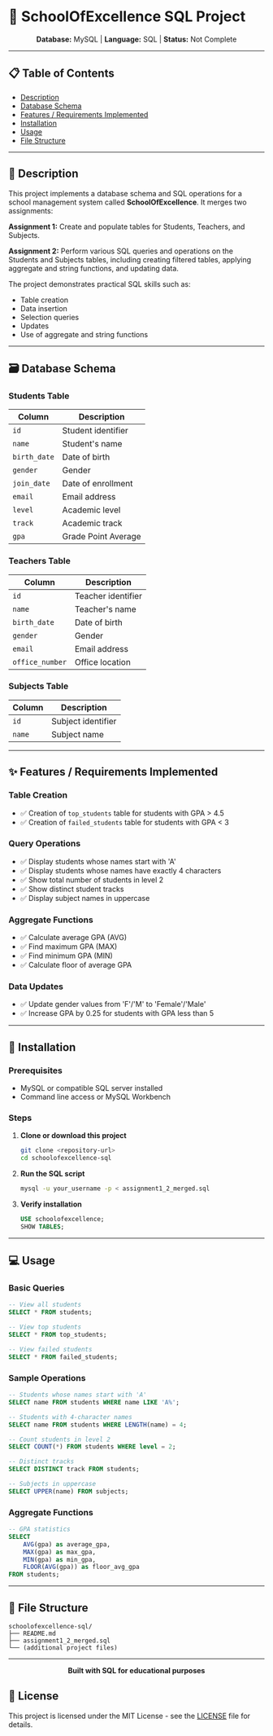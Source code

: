 # 🏫 SchoolOfExcellence SQL Project

<div align="center">

**Database:** MySQL | **Language:** SQL | **Status:** Not Complete

</div>

---

## 📋 Table of Contents
- [Description](#-description)
- [Database Schema](#-database-schema)
- [Features / Requirements Implemented](#-features--requirements-implemented)
- [Installation](#-installation)
- [Usage](#-usage)
- [File Structure](#-file-structure)

---

## 📖 Description

This project implements a database schema and SQL operations for a school management system called **SchoolOfExcellence**. It merges two assignments:

**Assignment 1:** Create and populate tables for Students, Teachers, and Subjects.

**Assignment 2:** Perform various SQL queries and operations on the Students and Subjects tables, including creating filtered tables, applying aggregate and string functions, and updating data.

The project demonstrates practical SQL skills such as:
- Table creation
- Data insertion
- Selection queries
- Updates
- Use of aggregate and string functions

---

## 🗃️ Database Schema

### Students Table
| Column | Description |
|--------|-------------|
| `id` | Student identifier |
| `name` | Student's name |
| `birth_date` | Date of birth |
| `gender` | Gender |
| `join_date` | Date of enrollment |
| `email` | Email address |
| `level` | Academic level |
| `track` | Academic track |
| `gpa` | Grade Point Average |

### Teachers Table
| Column | Description |
|--------|-------------|
| `id` | Teacher identifier |
| `name` | Teacher's name |
| `birth_date` | Date of birth |
| `gender` | Gender |
| `email` | Email address |
| `office_number` | Office location |

### Subjects Table
| Column | Description |
|--------|-------------|
| `id` | Subject identifier |
| `name` | Subject name |

---

## ✨ Features / Requirements Implemented

### Table Creation
- ✅ Creation of `top_students` table for students with GPA > 4.5
- ✅ Creation of `failed_students` table for students with GPA < 3

### Query Operations
- ✅ Display students whose names start with 'A'
- ✅ Display students whose names have exactly 4 characters
- ✅ Show total number of students in level 2
- ✅ Show distinct student tracks
- ✅ Display subject names in uppercase

### Aggregate Functions
- ✅ Calculate average GPA (AVG)
- ✅ Find maximum GPA (MAX)
- ✅ Find minimum GPA (MIN)
- ✅ Calculate floor of average GPA

### Data Updates
- ✅ Update gender values from 'F'/'M' to 'Female'/'Male'
- ✅ Increase GPA by 0.25 for students with GPA less than 5

---

## 🚀 Installation

### Prerequisites
- MySQL or compatible SQL server installed
- Command line access or MySQL Workbench

### Steps
1. **Clone or download this project**
   ```bash
   git clone <repository-url>
   cd schoolofexcellence-sql
   ```

2. **Run the SQL script**
   ```bash
   mysql -u your_username -p < assignment1_2_merged.sql
   ```

3. **Verify installation**
   ```sql
   USE schoolofexcellence;
   SHOW TABLES;
   ```

---

## 💻 Usage

### Basic Queries
```sql
-- View all students
SELECT * FROM students;

-- View top students
SELECT * FROM top_students;

-- View failed students
SELECT * FROM failed_students;
```

### Sample Operations
```sql
-- Students whose names start with 'A'
SELECT name FROM students WHERE name LIKE 'A%';

-- Students with 4-character names
SELECT name FROM students WHERE LENGTH(name) = 4;

-- Count students in level 2
SELECT COUNT(*) FROM students WHERE level = 2;

-- Distinct tracks
SELECT DISTINCT track FROM students;

-- Subjects in uppercase
SELECT UPPER(name) FROM subjects;
```

### Aggregate Functions
```sql
-- GPA statistics
SELECT 
    AVG(gpa) as average_gpa,
    MAX(gpa) as max_gpa,
    MIN(gpa) as min_gpa,
    FLOOR(AVG(gpa)) as floor_avg_gpa
FROM students;
```

---

## 📁 File Structure

```
schoolofexcellence-sql/
├── README.md
├── assignment1_2_merged.sql
└── (additional project files)
```

---

<div align="center">

**Built with SQL for educational purposes**

</div>

## 📝 License

This project is licensed under the MIT License - see the [LICENSE](LICENSE) file for details.
